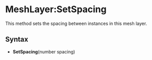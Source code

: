 # MeshLayer:SetSpacing

This method sets the spacing between instances in this mesh layer.

## Syntax

- **SetSpacing**(number spacing)
